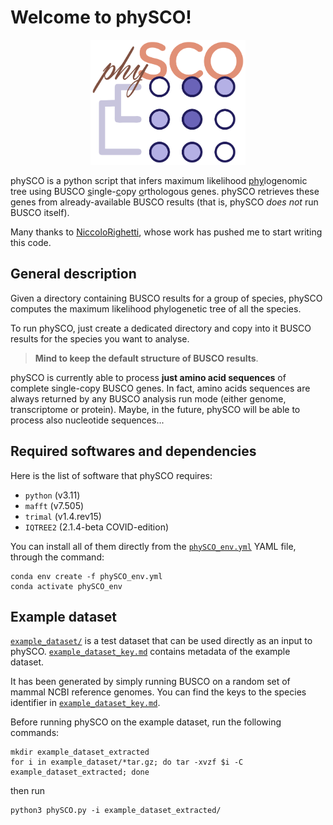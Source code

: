 # Welcome to phySCO!

<p align="center">
<img src="images/physco_logo.png" height="200">
</p>

phySCO is a python script that infers maximum likelihood <ins>phy</ins>logenomic tree using BUSCO <ins>s</ins>ingle-<ins>c</ins>opy <ins>o</ins>rthologous genes. phySCO retrieves these genes from already-available BUSCO results (that is, phySCO *does not* run BUSCO itself).

Many thanks to [NiccoloRighetti](https://github.com/NiccoloRighetti), whose work has pushed me to start writing this code.

## General description
Given a directory containing BUSCO results for a group of species, phySCO computes the maximum likelihood phylogenetic tree of all the species.

To run phySCO, just create a dedicated directory and copy into it BUSCO results for the species you want to analyse.
> **Mind to keep the default structure of BUSCO results**.

phySCO is currently able to process **just amino acid sequences** of complete single-copy BUSCO genes. In fact, amino acids sequences are always returned by any BUSCO analysis run mode (either genome, transcriptome or protein). Maybe, in the future, phySCO will be able to process also nucleotide sequences...

## Required softwares and dependencies
Here is the list of software that phySCO requires:
* <code>python</code> (v3.11)
* <code>mafft</code> (v7.505)
* <code>trimal</code> (v1.4.rev15)
* <code>IQTREE2</code> (2.1.4-beta COVID-edition)

You can install all of them directly from the [<code>phySCO_env.yml</code>](./phySCO_env.yml) YAML file, through the command:
```
conda env create -f phySCO_env.yml
conda activate phySCO_env
```

## Example dataset
[<code>example_dataset/</code>](./example_dataset/) is a test dataset that can be used directly as an input to phySCO. [<code>example_dataset_key.md</code>](./example_dataset_key.md) contains metadata of the example dataset.

It has been generated by simply running BUSCO on a random set of mammal NCBI reference genomes. You can find the keys to the species identifier in [<code>example_dataset_key.md</code>](./example_dataset_key.md).

Before running phySCO on the example dataset, run the following commands:
```
mkdir example_dataset_extracted
for i in example_dataset/*tar.gz; do tar -xvzf $i -C example_dataset_extracted; done
```
then run
```
python3 phySCO.py -i example_dataset_extracted/
```
